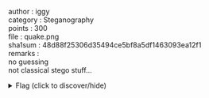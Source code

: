author : iggy  
category : Steganography  
points : 300  
file : quake.png  
sha1sum : 48d88f25306d35494ce5bf8a5df1463093ea12f1  
remarks :  
	no guessing  
	not classical stego stuff...  
  
<details>
    <summary>Flag (click to discover/hide)</summary>
    <p>GH16{20_Years_Olds_Game...Still_Played_!}</p>
</details>
